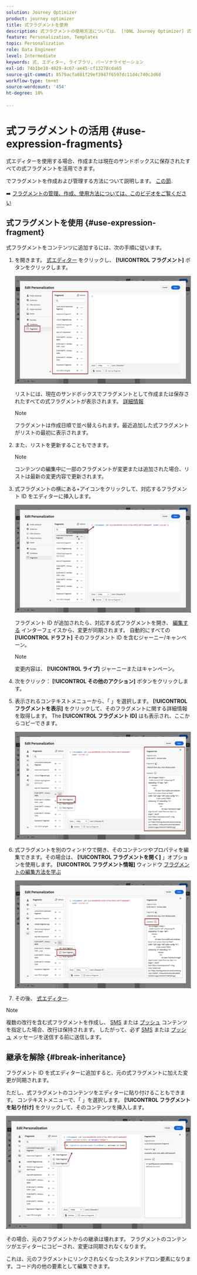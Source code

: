 ```yaml
---
solution: Journey Optimizer
product: journey optimizer
title: 式フラグメントを使用
description: 式フラグメントの使用方法については、 [!DNL Journey Optimizer] 式エディター。
feature: Personalization, Templates
topic: Personalization
role: Data Engineer
level: Intermediate
keywords: 式, エディター, ライブラリ, パーソナライゼーション
exl-id: 74b1be18-4829-4c67-ae45-cf13278cda65
source-git-commit: 8579acfa881f29ef3947f6597dc11d4c740c3d68
workflow-type: tm+mt
source-wordcount: '454'
ht-degree: 10%

---
```


# 式フラグメントの活用 {#use-expression-fragments}

式エディターを使用する場合、作成または現在のサンドボックスに保存されたすべての式フラグメントを活用できます。

でフラグメントを作成および管理する方法について説明します。 [この節](../content-management/fragments.md).

➡️ [フラグメントの管理、作成、使用方法については、このビデオをご覧ください](../content-management/fragments.md#video-fragments)

## 式フラグメントを使用 {#use-expression-fragment}

式フラグメントをコンテンツに追加するには、次の手順に従います。

1. を開きます。 [式エディター](personalization-build-expressions.md) をクリックし、 **[!UICONTROL フラグメント]** ボタンをクリックします。

   ![](assets/expression-fragments-pane.png)

   リストには、現在のサンドボックスでフラグメントとして作成または保存されたすべての式フラグメントが表示されます。 [詳細情報](../content-management/fragments.md#create-expression-fragment)

   >[!NOTE]
   >
   >フラグメントは作成日順で並べ替えられます。最近追加した式フラグメントがリストの最初に表示されます。

1. また、リストを更新することもできます。

   >[!NOTE]
   >
   >コンテンツの編集中に一部のフラグメントが変更または追加された場合、リストは最新の変更内容で更新されます。

1. 式フラグメントの横にある+アイコンをクリックして、対応するフラグメント ID をエディターに挿入します。

   ![](assets/expression-fragment-add.png)

   フラグメント ID が追加されたら、対応する式フラグメントを開き、 [編集する](../content-management/fragments.md#edit-fragments) インターフェイスから、変更が同期されます。 自動的にすべての **[!UICONTROL ドラフト]** そのフラグメント ID を含むジャーニー/キャンペーン。

   >[!NOTE]
   >
   >変更内容は、 **[!UICONTROL ライブ]** ジャーニーまたはキャンペーン。

1. 次をクリック： **[!UICONTROL その他のアクション]** ボタンをクリックします。

1. 表示されるコンテキストメニューから、「 」を選択します。 **[!UICONTROL フラグメントを表示]** をクリックして、そのフラグメントに関する詳細情報を取得します。 The **[!UICONTROL フラグメント ID]** はも表示され、ここからコピーできます。

   ![](assets/expression-fragment-view.png)

1. 式フラグメントを別のウィンドウで開き、そのコンテンツやプロパティを編集できます。その場合は、 **[!UICONTROL フラグメントを開く]** 」オプションを使用します。 **[!UICONTROL フラグメント情報]** ウィンドウ [フラグメントの編集方法を学ぶ](../content-management/fragments.md#edit-fragments)

   ![](assets/expression-fragment-open.png)

1. その後、 [式エディター](personalization-build-expressions.md).

>[!NOTE]
>
>複数の改行を含む式フラグメントを作成し、 [SMS](../sms/create-sms.md#sms-content) または [プッシュ](../push/design-push.md) コンテンツを指定した場合、改行は保持されます。 したがって、必ず [SMS](../sms/send-sms.md) または [プッシュ](../push/send-push.md) メッセージを送信する前に送信します。

## 継承を解除 {#break-inheritance}

フラグメント ID を式エディターに追加すると、元の式フラグメントに加えた変更が同期されます。

ただし、式フラグメントのコンテンツをエディターに貼り付けることもできます。 コンテキストメニューで、「 」を選択します。 **[!UICONTROL フラグメントを貼り付け]** をクリックして、そのコンテンツを挿入します。

![](assets/expression-fragment-paste.png)

その場合、元のフラグメントからの継承は壊れます。 フラグメントのコンテンツがエディターにコピーされ、変更は同期されなくなります。

これは、元のフラグメントにリンクされなくなったスタンドアロン要素になります。コード内の他の要素として編集できます。

